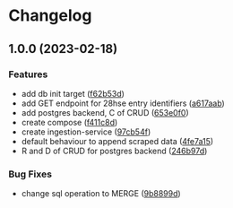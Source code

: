 # Changelog

## 1.0.0 (2023-02-18)


### Features

* add db init target ([f62b53d](https://github.com/Antvirf/data-scraping-system/commit/f62b53d1c2d4467e845dadf59d8eb9949c28e52c))
* add GET endpoint for 28hse entry identifiers ([a617aab](https://github.com/Antvirf/data-scraping-system/commit/a617aaba28508f710457ef82087fcac6fddea135))
* add postgres backend, C of CRUD ([653e0f0](https://github.com/Antvirf/data-scraping-system/commit/653e0f0db923bc18e8be1449fd2982c1c48c7909))
* create compose ([f411c8d](https://github.com/Antvirf/data-scraping-system/commit/f411c8d47621bb761da89cdfd49014abd95f1161))
* create ingestion-service ([97cb54f](https://github.com/Antvirf/data-scraping-system/commit/97cb54ff37e6459e356c598002d27a21af85e95b))
* default behaviour to append scraped data ([4fe7a15](https://github.com/Antvirf/data-scraping-system/commit/4fe7a152aad6cb541b39ce35f4ca09738b5a80c2))
* R and D of CRUD for postgres backend ([246b97d](https://github.com/Antvirf/data-scraping-system/commit/246b97d9d11badfe390dbcca33a781ca4ac80478))


### Bug Fixes

* change sql operation to MERGE ([9b8899d](https://github.com/Antvirf/data-scraping-system/commit/9b8899dc86fb80a9e737a471907a3c71bda83e34))
